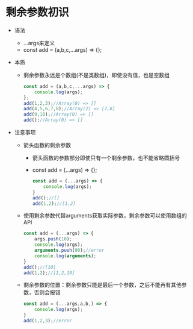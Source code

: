 # 剩余参数初识

* 语法

  * ...args来定义
  * const add = (a,b,c,...args) => {};

* 本质

  * 剩余参数永远是个数组(不是类数组)，即使没有值，也是空数组

    ```js
    const add = (a,b,c,...args) => {
        console.log(args);
    };
    add(1,2,3);//Array(0) => []
    add(4,5,6,7,8);//Array(2) => [7,8]
    add(9,10);//Array(0) => []
    add();//Array(0) => []
    ```

* 注意事项

  * 箭头函数的剩余参数

    * 箭头函数的参数部分即使只有一个剩余参数，也不能省略圆括号

    * const add = (...args) => {};

      ```js
      const add = (...args) => {
          console.log(args);
      }
      add();//[]
      add(1,2);//[1,2]
      ```

  * 使用剩余参数代替arguments获取实际参数，剩余参数可以使用数组的API

    ```js
    const add = (...args) => {
        args.push(10);
        console.log(args);
        arguments.push(90);//error
        console.log(arguments);
    }
    add();//[10]
    add(1,2);//[1,2,10]
    ```

  * 剩余参数的位置：剩余参数只能是最后一个参数，之后不能再有其他参数，否则会报错

    ```js
    const add = (...args,a,b,) => {
        console.log(args);
    }
    add(1,2,3);//error
    ```

    
